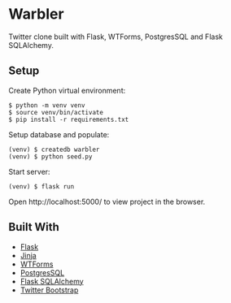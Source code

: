# Warbler
Twitter clone built with Flask, WTForms, PostgresSQL and Flask SQLAlchemy.


## Setup

Create Python virtual environment:
```
$ python -m venv venv
$ source venv/bin/activate
$ pip install -r requirements.txt
```

Setup database and populate:
```
(venv) $ createdb warbler
(venv) $ python seed.py
```

Start server:
```
(venv) $ flask run
```

Open http://localhost:5000/ to view project in the browser.

## Built With
* [Flask](https://flask.palletsprojects.com/en/1.1.x/)
* [Jinja](https://jinja.palletsprojects.com/en/2.11.x/)
* [WTForms](https://wtforms.readthedocs.io/en/2.3.x/)
* [PostgresSQL](https://www.postgresql.org/)
* [Flask SQLAlchemy](https://flask-sqlalchemy.palletsprojects.com/en/2.x/)
* [Twitter Bootstrap](https://getbootstrap.com/)
